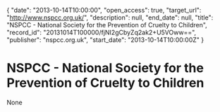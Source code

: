 {
  "date": "2013-10-14T10:00:00", 
  "open_access": true, 
  "target_url": "http://www.nspcc.org.uk/", 
  "description": null, 
  "end_date": null, 
  "title": "NSPCC - National Society for the Prevention of Cruelty to Children", 
  "record_id": "20131014T100000/fjNI2gCbyZq2ak2+U5VOww==", 
  "publisher": "nspcc.org.uk", 
  "start_date": "2013-10-14T10:00:00Z"
}

# NSPCC - National Society for the Prevention of Cruelty to Children

None
